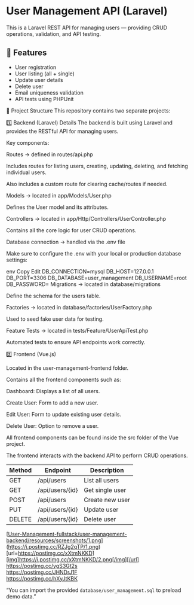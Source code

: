 # User Management API (Laravel)

This is a Laravel REST API for managing users — providing CRUD operations, validation, and API testing.

## 🚀 Features
- User registration
- User listing (all + single)
- Update user details
- Delete user
- Email uniqueness validation
- API tests using PHPUnit

📁 Project Structure
This repository contains two separate projects:

1️⃣ Backend (Laravel) Details
  The backend is built using Laravel and provides the RESTful API for managing users.
  
  Key components:
  
  Routes → defined in routes/api.php
  
  Includes routes for listing users, creating, updating, deleting, and fetching individual users.
  
  Also includes a custom route for clearing cache/routes if needed.
  
  Models → located in app/Models/User.php
  
  Defines the User model and its attributes.
  
  Controllers → located in app/Http/Controllers/UserController.php
  
  Contains all the core logic for user CRUD operations.
  
  Database connection → handled via the .env file
  
  Make sure to configure the .env with your local or production database settings:
  
  env
  Copy
  Edit
  DB_CONNECTION=mysql
  DB_HOST=127.0.0.1
  DB_PORT=3306
  DB_DATABASE=user_management
  DB_USERNAME=root
  DB_PASSWORD=
  Migrations → located in database/migrations
  
  Define the schema for the users table.
  
  Factories → located in database/factories/UserFactory.php
  
  Used to seed fake user data for testing.
  
  Feature Tests → located in tests/Feature/UserApiTest.php
  
  Automated tests to ensure API endpoints work correctly.

2️⃣ Frontend (Vue.js)

  Located in the user-management-frontend folder.
  
  Contains all the frontend components such as:
  
  Dashboard: Displays a list of all users.
  
  Create User: Form to add a new user.
  
  Edit User: Form to update existing user details.
  
  Delete User: Option to remove a user.
  
  All frontend components can be found inside the src folder of the Vue project.
  
  The frontend interacts with the backend API to perform CRUD operations.


| Method | Endpoint        | Description     |
| ------ | --------------- | --------------- |
| GET    | /api/users      | List all users  |
| GET    | /api/users/{id} | Get single user |
| POST   | /api/users      | Create new user |
| PUT    | /api/users/{id} | Update user     |
| DELETE | /api/users/{id} | Delete user     |


[[User-Management-fullstack/user-management-backend/resources/screenshots/1.png](https://postimg.cc/PChbwX9Z)](https://i.postimg.cc/RZJg2qTP/1.png)  
[url=https://postimg.cc/xXtmNKKD][img]https://i.postimg.cc/xXtmNKKD/2.png[/img][/url]  
https://postimg.cc/ygS3Gt2s  
https://postimg.cc/JHNDrJ1F  
https://postimg.cc/hXyJtKBK  


“You can import the provided `database/user_management.sql` to preload demo data.”



